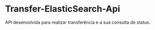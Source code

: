 # Transfer-ElasticSearch-Api
API desenvolvida para realizar transferência e a sua consulta de status.
